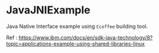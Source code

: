 # JavaJNIExample

Java Native Interface example using `Ccoffee` building tool.

Ref : 
https://www.ibm.com/docs/en/sdk-java-technology/8?topic=applications-example-using-shared-libraries-linux
